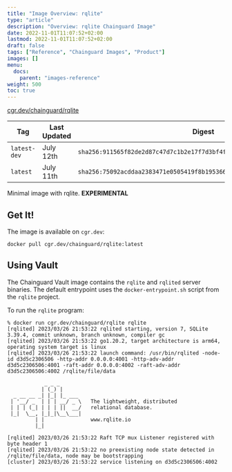```yaml
---
title: "Image Overview: rqlite"
type: "article"
description: "Overview: rqlite Chainguard Image"
date: 2022-11-01T11:07:52+02:00
lastmod: 2022-11-01T11:07:52+02:00
draft: false
tags: ["Reference", "Chainguard Images", "Product"]
images: []
menu:
  docs:
    parent: "images-reference"
weight: 500
toc: true
---
```


[cgr.dev/chainguard/rqlite](https://github.com/chainguard-images/images/tree/main/images/rqlite)

| Tag          | Last Updated | Digest                                                                    |
|--------------|--------------|---------------------------------------------------------------------------|
| `latest-dev` | July 12th    | `sha256:911565f82de2d87c47d7c1b2e17f7d3bf4fed9f41037187de1a3ed7d3083eb14` |
| `latest`     | July 11th    | `sha256:75092acddaa2383471e0505419f8b1953662dc20a460fb3407e7a463aca54d79` |



Minimal image with rqlite. **EXPERIMENTAL**

## Get It!

The image is available on `cgr.dev`:

```
docker pull cgr.dev/chainguard/rqlite:latest
```

## Using Vault

The Chainguard Vault image contains the `rqlite` and `rqlited` server binaries.
The default entrypoint uses the `docker-entrypoint.sh` script from the `rqlite` project.


To run the `rqlite` program:

```shell
% docker run cgr.dev/chainguard/rqlite rqlite
[rqlited] 2023/03/26 21:53:22 rqlited starting, version 7, SQLite 3.39.4, commit unknown, branch unknown, compiler gc
[rqlited] 2023/03/26 21:53:22 go1.20.2, target architecture is arm64, operating system target is linux
[rqlited] 2023/03/26 21:53:22 launch command: /usr/bin/rqlited -node-id d3d5c2306506 -http-addr 0.0.0.0:4001 -http-adv-addr d3d5c2306506:4001 -raft-addr 0.0.0.0:4002 -raft-adv-addr d3d5c2306506:4002 /rqlite/file/data

            _ _ _
           | (_) |
  _ __ __ _| |_| |_ ___
 | '__/ _  | | | __/ _ \   The lightweight, distributed
 | | | (_| | | | ||  __/   relational database.
 |_|  \__, |_|_|\__\___|
         | |               www.rqlite.io
         |_|

[rqlited] 2023/03/26 21:53:22 Raft TCP mux Listener registered with byte header 1
[rqlited] 2023/03/26 21:53:22 no preexisting node state detected in /rqlite/file/data, node may be bootstrapping
[cluster] 2023/03/26 21:53:22 service listening on d3d5c2306506:4002
```

